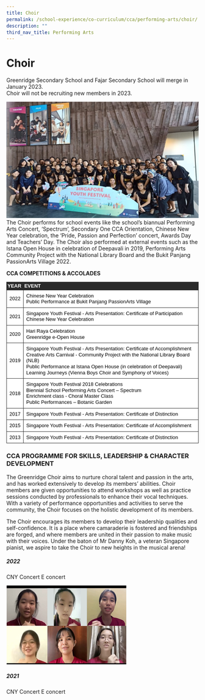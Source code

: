 ```yaml
---
title: Choir
permalink: /school-experience/co-curriculum/cca/performing-arts/choir/
description: ""
third_nav_title: Performing Arts
---
```

# **Choir**

Greenridge Secondary School and Fajar Secondary School will merge in January 2023.  
Choir will not be recruiting new members in 2023.

![](/images/Choir1.png)
The Choir performs for school events like the school’s biannual Performing Arts Concert, ‘Spectrum’, Secondary One CCA Orientation, Chinese New Year celebration, the ‘Pride, Passion and Perfection’ concert, Awards Day and Teachers’ Day. The Choir also performed at external events such as the Istana Open House in celebration of Deepavali in 2019, Performing Arts Community Project with the National Library Board and the Bukit Panjang PassionArts Village 2022.

**CCA COMPETITIONS & ACCOLADES**


<table style="margin: 0px; outline: 0px; padding: 0px; color: rgb(69, 69, 69); font-family: arial, sans-serif; font-size: small; font-style: normal; font-variant-ligatures: normal; font-variant-caps: normal; font-weight: 400; letter-spacing: normal; orphans: 2; text-transform: none; white-space: normal; widows: 2; word-spacing: 0px; -webkit-text-stroke-width: 0px; background-color: rgb(255, 255, 255); text-decoration-thickness: initial; text-decoration-style: initial; text-decoration-color: initial; border: none; border-collapse: collapse;"><tbody style="margin: 0px; outline: 0px; padding: 0px;"><tr style="margin: 0px; outline: 0px; padding: 0px; height: 0pt;"><td style="margin: 0px; outline: 0px; padding: 1.5pt; border-width: 0.75pt; border-style: solid; border-color: rgb(42, 42, 42); vertical-align: middle; background-color: rgb(42, 42, 42); overflow: hidden; overflow-wrap: break-word;"><p dir="ltr" style="margin: 0pt 0px; outline: 0px; padding: 0px; line-height: 1.2; text-align: justify;"><span style="margin: 0px; outline: 0px; padding: 0px; background-color: transparent; font-weight: 700; font-variant-numeric: normal; font-variant-east-asian: normal; vertical-align: baseline; white-space: pre-wrap;"><font color="#ffffff" style="margin: 0px; outline: 0px; padding: 0px;">YEAR</font></span></p></td><td style="margin: 0px; outline: 0px; padding: 1.5pt; border-width: 0.75pt; border-style: solid; border-color: rgb(42, 42, 42); vertical-align: middle; background-color: rgb(42, 42, 42); overflow: hidden; overflow-wrap: break-word;"><p dir="ltr" style="margin: 0pt 0px; outline: 0px; padding: 0px; line-height: 1.2;"><span style="margin: 0px; outline: 0px; padding: 0px; background-color: transparent; font-weight: 700; font-variant-numeric: normal; font-variant-east-asian: normal; vertical-align: baseline; white-space: pre-wrap;"><font color="#ffffff" style="margin: 0px; outline: 0px; padding: 0px;">EVENT</font></span></p></td></tr><tr style="margin: 0px; outline: 0px; padding: 0px; height: 0pt;"><td style="margin: 0px; outline: 0px; padding: 5.25pt; border-width: 0.75pt; border-style: solid; border-color: rgb(42, 42, 42); vertical-align: middle; overflow: hidden; overflow-wrap: break-word;"><p dir="ltr" style="margin: 0pt 0px; outline: 0px; padding: 0px; line-height: 1.2; text-align: justify;"><span style="margin: 0px; outline: 0px; padding: 0px; color: rgb(0, 0, 0); background-color: transparent; font-variant-numeric: normal; font-variant-east-asian: normal; vertical-align: baseline; white-space: pre-wrap;">2022</span></p></td><td style="margin: 0px; outline: 0px; padding: 5.25pt; border-width: 0.75pt; border-style: solid; border-color: rgb(42, 42, 42); vertical-align: middle; overflow: hidden; overflow-wrap: break-word;"><p dir="ltr" style="margin: 0pt 0px; outline: 0px; padding: 0px; line-height: 1.2;"><span style="margin: 0px; outline: 0px; padding: 0px; color: rgb(0, 0, 0); background-color: transparent; font-variant-numeric: normal; font-variant-east-asian: normal; vertical-align: baseline; white-space: pre-wrap;">Chinese New Year Celebration</span></p><p dir="ltr" style="margin: 0pt 0px; outline: 0px; padding: 0px; line-height: 1.2;"><span style="margin: 0px; outline: 0px; padding: 0px; color: rgb(0, 0, 0); background-color: transparent; font-variant-numeric: normal; font-variant-east-asian: normal; vertical-align: baseline; white-space: pre-wrap;">Public Performance at Bukit Panjang PassionArts Village</span></p></td></tr><tr style="margin: 0px; outline: 0px; padding: 0px; height: 0pt;"><td style="margin: 0px; outline: 0px; padding: 5.25pt; border-width: 0.75pt; border-style: solid; border-color: rgb(42, 42, 42); vertical-align: middle; overflow: hidden; overflow-wrap: break-word;"><p dir="ltr" style="margin: 0pt 0px; outline: 0px; padding: 0px; line-height: 1.2; text-align: justify;"><span style="margin: 0px; outline: 0px; padding: 0px; color: rgb(0, 0, 0); background-color: transparent; font-variant-numeric: normal; font-variant-east-asian: normal; vertical-align: baseline; white-space: pre-wrap;">2021</span></p></td><td style="margin: 0px; outline: 0px; padding: 5.25pt; border-width: 0.75pt; border-style: solid; border-color: rgb(42, 42, 42); vertical-align: middle; overflow: hidden; overflow-wrap: break-word;"><p dir="ltr" style="margin: 0pt 0px; outline: 0px; padding: 0px; line-height: 1.2;"><span style="margin: 0px; outline: 0px; padding: 0px; color: rgb(0, 0, 0); background-color: transparent; font-variant-numeric: normal; font-variant-east-asian: normal; vertical-align: baseline; white-space: pre-wrap;">Singapore Youth Festival - Arts Presentation:&nbsp;Certificate of Participation</span></p><p dir="ltr" style="margin: 0pt 0px; outline: 0px; padding: 0px; line-height: 1.2;"><span style="margin: 0px; outline: 0px; padding: 0px; color: rgb(0, 0, 0); background-color: transparent; font-variant-numeric: normal; font-variant-east-asian: normal; vertical-align: baseline; white-space: pre-wrap;">Chinese New Year Celebration</span></p></td></tr><tr style="margin: 0px; outline: 0px; padding: 0px; height: 0pt;"><td style="margin: 0px; outline: 0px; padding: 5.25pt; border-width: 0.75pt; border-style: solid; border-color: rgb(42, 42, 42); vertical-align: middle; overflow: hidden; overflow-wrap: break-word;"><p dir="ltr" style="margin: 0pt 0px; outline: 0px; padding: 0px; line-height: 1.2; text-align: justify;"><span style="margin: 0px; outline: 0px; padding: 0px; color: rgb(0, 0, 0); background-color: transparent; font-variant-numeric: normal; font-variant-east-asian: normal; vertical-align: baseline; white-space: pre-wrap;">2020</span></p></td><td style="margin: 0px; outline: 0px; padding: 5.25pt; border-width: 0.75pt; border-style: solid; border-color: rgb(42, 42, 42); vertical-align: middle; overflow: hidden; overflow-wrap: break-word;"><p dir="ltr" style="margin: 0pt 0px; outline: 0px; padding: 0px; line-height: 1.2;"><span style="margin: 0px; outline: 0px; padding: 0px; color: rgb(0, 0, 0); background-color: transparent; font-variant-numeric: normal; font-variant-east-asian: normal; vertical-align: baseline; white-space: pre-wrap;">Hari Raya Celebration</span></p><p dir="ltr" style="margin: 0pt 0px; outline: 0px; padding: 0px; line-height: 1.2;"><span style="margin: 0px; outline: 0px; padding: 0px; color: rgb(0, 0, 0); background-color: transparent; font-variant-numeric: normal; font-variant-east-asian: normal; vertical-align: baseline; white-space: pre-wrap;">Greenridge e-Open House</span></p></td></tr><tr style="margin: 0px; outline: 0px; padding: 0px; height: 0pt;"><td style="margin: 0px; outline: 0px; padding: 5.25pt; border-width: 0.75pt; border-style: solid; border-color: rgb(42, 42, 42); vertical-align: middle; overflow: hidden; overflow-wrap: break-word;"><p dir="ltr" style="margin: 0pt 0px; outline: 0px; padding: 0px; line-height: 1.2; text-align: justify;"><span style="margin: 0px; outline: 0px; padding: 0px; color: rgb(0, 0, 0); background-color: transparent; font-variant-numeric: normal; font-variant-east-asian: normal; vertical-align: baseline; white-space: pre-wrap;">2019</span></p></td><td style="margin: 0px; outline: 0px; padding: 5.25pt; border-width: 0.75pt; border-style: solid; border-color: rgb(42, 42, 42); vertical-align: middle; overflow: hidden; overflow-wrap: break-word;"><p dir="ltr" style="margin: 0pt 0px; outline: 0px; padding: 0px; line-height: 1.2;"><span style="margin: 0px; outline: 0px; padding: 0px; color: rgb(0, 0, 0); background-color: transparent; font-variant-numeric: normal; font-variant-east-asian: normal; vertical-align: baseline; white-space: pre-wrap;">Singapore Youth Festival - Arts Presentation:&nbsp;Certificate of Accomplishment</span></p><p dir="ltr" style="margin: 0pt 0px; outline: 0px; padding: 0px; line-height: 1.2;"><span style="margin: 0px; outline: 0px; padding: 0px; color: rgb(0, 0, 0); background-color: transparent; font-variant-numeric: normal; font-variant-east-asian: normal; vertical-align: baseline; white-space: pre-wrap;">Creative Arts Carnival - Community Project with the National Library Board (NLB)</span></p><p dir="ltr" style="margin: 0pt 0px; outline: 0px; padding: 0px; line-height: 1.2;"><span style="margin: 0px; outline: 0px; padding: 0px; color: rgb(0, 0, 0); background-color: transparent; font-variant-numeric: normal; font-variant-east-asian: normal; vertical-align: baseline; white-space: pre-wrap;">Public Performance at Istana Open House (in celebration of Deepavali)</span></p><p dir="ltr" style="margin: 0pt 0px; outline: 0px; padding: 0px; line-height: 1.2;"><span style="margin: 0px; outline: 0px; padding: 0px; color: rgb(0, 0, 0); background-color: transparent; font-variant-numeric: normal; font-variant-east-asian: normal; vertical-align: baseline; white-space: pre-wrap;">Learning Journeys (Vienna Boys Choir and Symphony of Voices)</span></p></td></tr><tr style="margin: 0px; outline: 0px; padding: 0px; height: 0pt;"><td style="margin: 0px; outline: 0px; padding: 5.25pt; border-width: 0.75pt; border-style: solid; border-color: rgb(42, 42, 42); vertical-align: middle; overflow: hidden; overflow-wrap: break-word;"><p dir="ltr" style="margin: 0pt 0px; outline: 0px; padding: 0px; line-height: 1.2; text-align: justify;"><span style="margin: 0px; outline: 0px; padding: 0px; color: rgb(0, 0, 0); background-color: transparent; font-variant-numeric: normal; font-variant-east-asian: normal; vertical-align: baseline; white-space: pre-wrap;">2018</span></p></td><td style="margin: 0px; outline: 0px; padding: 5.25pt; border-width: 0.75pt; border-style: solid; border-color: rgb(42, 42, 42); vertical-align: middle; overflow: hidden; overflow-wrap: break-word;"><p dir="ltr" style="margin: 0pt 0px; outline: 0px; padding: 0px; line-height: 1.2;"><span style="margin: 0px; outline: 0px; padding: 0px; color: rgb(0, 0, 0); background-color: transparent; font-variant-numeric: normal; font-variant-east-asian: normal; vertical-align: baseline; white-space: pre-wrap;">Singapore Youth Festival 2018 Celebrations</span></p><p dir="ltr" style="margin: 0pt 0px; outline: 0px; padding: 0px; line-height: 1.2;"><span style="margin: 0px; outline: 0px; padding: 0px; color: rgb(0, 0, 0); background-color: transparent; font-variant-numeric: normal; font-variant-east-asian: normal; vertical-align: baseline; white-space: pre-wrap;">Biennial School Performing Arts Concert – Spectrum</span></p><p dir="ltr" style="margin: 0pt 0px; outline: 0px; padding: 0px; line-height: 1.2;"><span style="margin: 0px; outline: 0px; padding: 0px; color: rgb(0, 0, 0); background-color: transparent; font-variant-numeric: normal; font-variant-east-asian: normal; vertical-align: baseline; white-space: pre-wrap;">Enrichment class - Choral Master Class</span></p><p dir="ltr" style="margin: 0pt 0px; outline: 0px; padding: 0px; line-height: 1.2;"><span style="margin: 0px; outline: 0px; padding: 0px; color: rgb(0, 0, 0); background-color: transparent; font-variant-numeric: normal; font-variant-east-asian: normal; vertical-align: baseline; white-space: pre-wrap;">Public Performances – Botanic Garden&nbsp;</span></p></td></tr><tr style="margin: 0px; outline: 0px; padding: 0px; height: 0pt;"><td style="margin: 0px; outline: 0px; padding: 5.25pt; border-width: 0.75pt; border-style: solid; border-color: rgb(42, 42, 42); vertical-align: middle; overflow: hidden; overflow-wrap: break-word;"><p dir="ltr" style="margin: 0pt 0px; outline: 0px; padding: 0px; line-height: 1.2; text-align: justify;"><span style="margin: 0px; outline: 0px; padding: 0px; color: rgb(0, 0, 0); background-color: transparent; font-variant-numeric: normal; font-variant-east-asian: normal; vertical-align: baseline; white-space: pre-wrap;">2017</span></p></td><td style="margin: 0px; outline: 0px; padding: 5.25pt; border-width: 0.75pt; border-style: solid; border-color: rgb(42, 42, 42); vertical-align: middle; overflow: hidden; overflow-wrap: break-word;"><p dir="ltr" style="margin: 0pt 0px; outline: 0px; padding: 0px; line-height: 1.2;"><span style="margin: 0px; outline: 0px; padding: 0px; color: rgb(0, 0, 0); background-color: transparent; font-variant-numeric: normal; font-variant-east-asian: normal; vertical-align: baseline; white-space: pre-wrap;">Singapore Youth Festival - Arts Presentation:&nbsp;Certificate of Distinction</span></p></td></tr><tr style="margin: 0px; outline: 0px; padding: 0px; height: 0pt;"><td style="margin: 0px; outline: 0px; padding: 5.25pt; border-width: 0.75pt; border-style: solid; border-color: rgb(42, 42, 42); vertical-align: middle; overflow: hidden; overflow-wrap: break-word;"><p dir="ltr" style="margin: 0pt 0px; outline: 0px; padding: 0px; line-height: 1.2; text-align: justify;"><span style="margin: 0px; outline: 0px; padding: 0px; color: rgb(0, 0, 0); background-color: transparent; font-variant-numeric: normal; font-variant-east-asian: normal; vertical-align: baseline; white-space: pre-wrap;">2015</span></p></td><td style="margin: 0px; outline: 0px; padding: 5.25pt; border-width: 0.75pt; border-style: solid; border-color: rgb(42, 42, 42); vertical-align: middle; overflow: hidden; overflow-wrap: break-word;"><p dir="ltr" style="margin: 0pt 0px; outline: 0px; padding: 0px; line-height: 1.2;"><span style="margin: 0px; outline: 0px; padding: 0px; color: rgb(0, 0, 0); background-color: transparent; font-variant-numeric: normal; font-variant-east-asian: normal; vertical-align: baseline; white-space: pre-wrap;">Singapore Youth Festival - Arts Presentation:&nbsp;Certificate of Accomplishment</span></p></td></tr><tr style="margin: 0px; outline: 0px; padding: 0px; height: 0pt;"><td style="margin: 0px; outline: 0px; padding: 5.25pt; border-width: 0.75pt; border-style: solid; border-color: rgb(42, 42, 42); vertical-align: middle; overflow: hidden; overflow-wrap: break-word;"><p dir="ltr" style="margin: 0pt 0px; outline: 0px; padding: 0px; line-height: 1.2; text-align: justify;"><span style="margin: 0px; outline: 0px; padding: 0px; color: rgb(0, 0, 0); background-color: transparent; font-variant-numeric: normal; font-variant-east-asian: normal; vertical-align: baseline; white-space: pre-wrap;">2013</span></p></td><td style="margin: 0px; outline: 0px; padding: 5.25pt; border-width: 0.75pt; border-style: solid; border-color: rgb(42, 42, 42); vertical-align: middle; overflow: hidden; overflow-wrap: break-word;"><p dir="ltr" style="margin: 0pt 0px; outline: 0px; padding: 0px; line-height: 1.2;"><span style="margin: 0px; outline: 0px; padding: 0px; color: rgb(0, 0, 0); background-color: transparent; font-variant-numeric: normal; font-variant-east-asian: normal; vertical-align: baseline; white-space: pre-wrap;">Singapore Youth Festival - Arts Presentation:&nbsp;Certificate of Distinction</span></p></td></tr></tbody></table>


### CCA PROGRAMME FOR SKILLS, LEADERSHIP & CHARACTER DEVELOPMENT

The Greenridge Choir aims to nurture choral talent and passion in the arts, and has worked extensively to develop its members’ abilities. Choir members are given opportunities to attend workshops as well as practice sessions conducted by professionals to enhance their vocal techniques. With a variety of performance opportunities and activities to serve the community, the Choir focuses on the holistic development of its members.


The Choir encourages its members to develop their leadership qualities and self-confidence. It is a place where camaraderie is fostered and friendships are forged, and where members are united in their passion to make music with their voices. Under the baton of Mr Danny Koh, a veteran Singapore pianist, we aspire to take the Choir to new heights in the musical arena!

##### 2022   
CNY Concert E concert

![](/images/Choir2.png)

##### 2021

CNY Concert E concert